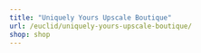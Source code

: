 ```yaml
---
title: "Uniquely Yours Upscale Boutique"
url: /euclid/uniquely-yours-upscale-boutique/
shop: shop
---
```

